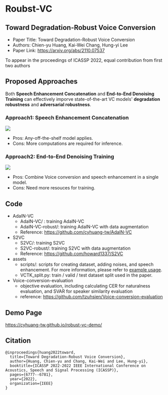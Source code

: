 # Roubst-VC

## Toward Degradation-Robust Voice Conversion

- Paper Title: Toward Degradation-Robust Voice Conversion
- Authors: Chien-yu Huang, Kai-Wei Chang, Hung-yi Lee
- Paper Link: https://arxiv.org/abs/2110.07537

To appear in the proceedings of ICASSP 2022, equal contribution from first two authors

## Proposed Approaches

Both **Speech Enhancement Concatenation** and **End-to-End Denoising Training** can effectively imporve state-of-the-art VC models' **degradation robustness** and **adversarial robustness**.

### Approach1: Speech Enhancement Concatenation

![](https://i.imgur.com/QSQoK0O.png)

- Pros: Any-off-the-shelf model applies.
- Cons: More computations are required for inference.

### Approach2: End-to-End Denoising Training

![](https://i.imgur.com/uE4WZwx.png)

- Pros: Combine Voice conversion and speech enhancement in a single model.
- Cons: Need more resouces for training.

## Code

- AdaIN-VC
  - AdaIN-VC/ : training AdaIN-VC
  - AdaIN-VC-robust/: training AdaIN-VC with data augmentation
  - Reference: https://github.com/cyhuang-tw/AdaIN-VC
- S2VC
  - S2VC/: training S2VC
  - S2VC-robust/: training S2VC with data augmentation
  - Reference: https://github.com/howard1337/S2VC
- assets
  - scripts/: scripts for creating dataset, adding noises, and speech enhancement. For more information, please refer to [example usage]().
  - VCTK_split.py: train / valid / test dataset split used in the paper.
- Voice-conversion-evaluation
  - objective evaluation, including calculating CER for naturalness evaluation, and SVAR for speaker similarity evaluation
  - reference: https://github.com/tzuhsien/Voice-conversion-evaluation

## Demo Page

https://cyhuang-tw.github.io/robust-vc-demo/

## Citation

```
@inproceedings{huang2022toward,
  title={Toward Degradation-Robust Voice Conversion},
  author={Huang, Chien-yu and Chang, Kai-Wei and Lee, Hung-yi},
  booktitle={ICASSP 2022-2022 IEEE International Conference on Acoustics, Speech and Signal Processing (ICASSP)},
  pages={6777--6781},
  year={2022},
  organization={IEEE}
}
```
